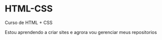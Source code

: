 # HTML-CSS
 Curso de HTML + CSS

Estou aprendendo a criar sites e agrora vou gerenciar meus repositorios 

<a href="https://www.instagram.com/tnm_ofc">
